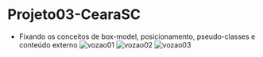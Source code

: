 # Projeto03-CearaSC
* Fixando os conceitos de box-model, posicionamento, pseudo-classes e conteúdo externo
![vozao01](https://user-images.githubusercontent.com/97325412/179150024-09e1d120-b249-4848-b22f-3e829d19398d.png)
![vozao02](https://user-images.githubusercontent.com/97325412/179150032-a3fd7b9d-5b5e-4404-a3cf-1b6e457e366b.png)
![vozao03](https://user-images.githubusercontent.com/97325412/179150037-7c4b4631-0c12-454a-9e92-13eb74a27bb9.png)

